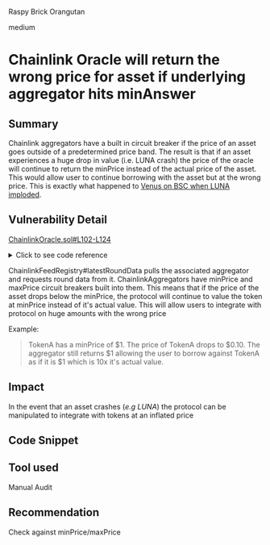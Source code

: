 Raspy Brick Orangutan

medium

# Chainlink Oracle will return the wrong price for asset if underlying aggregator hits minAnswer

## Summary

Chainlink aggregators have a built in circuit breaker if the price of an asset goes outside of a predetermined price band. The result is that if an asset experiences a huge drop in value (i.e. LUNA crash) the price of the oracle will continue to return the minPrice instead of the actual price of the asset. This would allow user to continue borrowing with the asset but at the wrong price. This is exactly what happened to [Venus on BSC when LUNA imploded](https://rekt.news/venus-blizz-rekt/).

## Vulnerability Detail

[ChainlinkOracle.sol#L102-L124](https://github.com/sherlock-audit/2023-06-tokemak/blob/5d8e902ce33981a6506b1b5fb979a084602c6c9a/v2-core-audit-2023-07-14/src/oracles/providers/ChainlinkOracle.sol#L102-L124)

<details>
  <summary>Click to see code reference</summary>

```solidity
    function getPriceInEth(address token) external returns (uint256) {
        ChainlinkInfo memory chainlinkOracle = _getChainlinkInfo(token);

        // Partial return values are intentionally ignored. This call provides the most efficient way to get the data.
        // slither-disable-next-line unused-return
        (uint80 roundId, int256 price,, uint256 updatedAt,) = chainlinkOracle.oracle.latestRoundData();
        uint256 timestamp = block.timestamp;
        uint256 oracleStoredTimeout = uint256(chainlinkOracle.pricingTimeout);
        uint256 tokenPricingTimeout = oracleStoredTimeout == 0 ? DEFAULT_PRICING_TIMEOUT : oracleStoredTimeout;
        if (
            roundId == 0 || price <= 0 || updatedAt == 0 || updatedAt > timestamp
                || updatedAt < timestamp - tokenPricingTimeout
        ) revert InvalidDataReturned();

        uint256 decimals = chainlinkOracle.decimals;
        // Checked to be > 0 above.
        uint256 priceUint = uint256(price);
        // Chainlink feeds have certain decimal precisions, does not neccessarily conform to underlying asset.
        uint256 normalizedPrice = decimals == 18 ? priceUint : priceUint * 10 ** (18 - decimals);

        return _denominationPricing(chainlinkOracle.denomination, normalizedPrice, token);
    }
```

</details>

ChainlinkFeedRegistry#latestRoundData pulls the associated aggregator and requests round data from it. ChainlinkAggregators have minPrice and maxPrice circuit breakers built into them. This means that if the price of the asset drops below the minPrice, the protocol will continue to value the token at minPrice instead of it's actual value. This will allow users to integrate with protocol on huge amounts with the wrong price

Example:

> TokenA has a minPrice of $1. The price of TokenA drops to $0.10. The aggregator still returns $1 allowing the user to borrow against TokenA as if it is $1 which is 10x it's actual value.

## Impact

In the event that an asset crashes (_e.g LUNA_) the protocol can be manipulated to integrate with tokens at an inflated price

## Code Snippet

## Tool used

Manual Audit

## Recommendation

Check against minPrice/maxPrice

